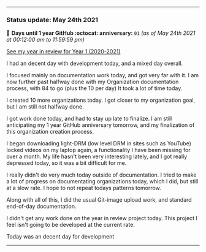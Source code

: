 
***

### Status update: May 24th 2021

🎂 **Days until 1 year GitHub :octocat: anniversary:** `01` _(as of May 24th 2021 at 00:12:00 am to 11:59:59 pm)_

[See my year in review for Year 1 (2020-2021)](https://github.com/seanpm2001/seanpm2001/blob/master/Special/Year-in-Review/2020-2021)

I had an decent day with development today, and a mixed day overall.

I focused mainly on documentation work today, and got very far with it. I am now further past halfway done with my Organization documentation process, with 84 to go (plus the 10 per day) It took a lot of time today.
 
I created 10 more organizations today. I got closer to my organization goal, but I am still not halfway done.

I got work done today, and had to stay up late to finalize. I am still anticipating my 1 year GitHub anniversary tomorrow, and my finalization of this organization creation process.

I began downloading light-DRM (low level DRM in sites such as YouTube) locked videos on my laptop again, a functionality I have been missing for over a month. My life hasn't been very interesting lately, and I got really depressed today, so it was a bit difficult for me.

I really didn't do very much today outside of documentation. I tried to make a lot of progress on documentating organizations today, which I did, but still at a slow rate. I hope to not repeat todays patterns tomorrow.

Along with all of this, I did the usual Git-image upload work, and standard end-of-day documentation.

I didn't get any work done on the year in review project today. This project I feel isn't going to be developed at the current rate.

Today was an decent day for development

***

